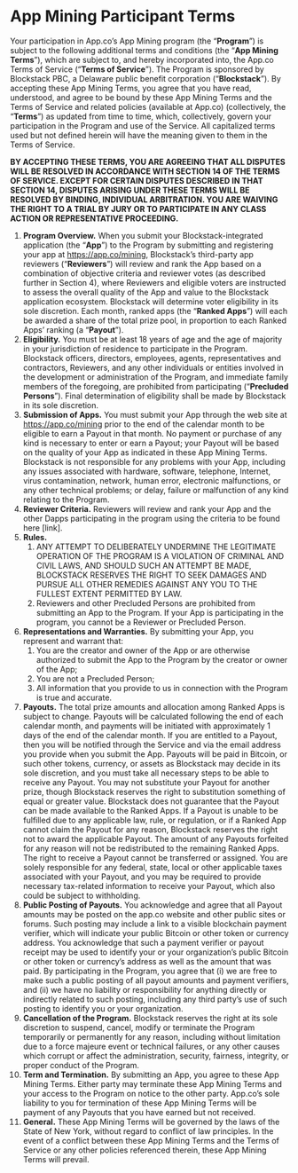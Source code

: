 # App Mining Participant Terms

Your participation in App.co’s App Mining program (the “**Program**”) is subject to the following additional terms and conditions (the “**App Mining Terms**”), which are subject to, and hereby incorporated into, the App.co Terms of Service (“**Terms of Service**”). The Program is sponsored by Blockstack PBC, a Delaware public benefit corporation (“**Blockstack**”). By accepting these App Mining Terms, you agree that you have read, understood, and agree to be bound by these App Mining Terms and the Terms of Service and related policies (available at App.co) (collectively, the “**Terms**”) as updated from time to time, which, collectively, govern your participation in the Program and use of the Service. All capitalized terms used but not defined herein will have the meaning given to them in the Terms of Service.

**BY ACCEPTING THESE TERMS, YOU ARE AGREEING THAT ALL DISPUTES WILL BE RESOLVED IN ACCORDANCE WITH SECTION 14 OF THE TERMS OF SERVICE. EXCEPT FOR CERTAIN DISPUTES DESCRIBED IN THAT SECTION 14, DISPUTES ARISING UNDER THESE TERMS WILL BE RESOLVED BY BINDING, INDIVIDUAL ARBITRATION. YOU ARE WAIVING THE RIGHT TO A TRIAL BY JURY OR TO PARTICIPATE IN ANY CLASS ACTION OR REPRESENTATIVE PROCEEDING.**

1. **Program Overview.** When you submit your Blockstack-integrated application (the “**App**”) to the Program by submitting and registering your app at https://app.co/mining, Blockstack’s third-party app reviewers (“**Reviewers**”) will review and rank the App based on a combination of objective criteria and reviewer votes (as described further in Section 4), where Reviewers and eligible voters are instructed to assess the overall quality of the App and value to the Blockstack application ecosystem. Blockstack will determine voter eligibility in its sole discretion. Each month, ranked apps (the “**Ranked Apps**”) will each be awarded a share of the total prize pool, in proportion to each Ranked Apps’ ranking (a “**Payout**”).
2. **Eligibility.** You must be at least 18 years of age and the age of majority in your jurisdiction of residence to participate in the Program. Blockstack officers, directors, employees, agents, representatives and contractors, Reviewers, and any other individuals or entities involved in the development or administration of the Program, and immediate family members of the foregoing, are prohibited from participating (“**Precluded Persons**”). Final determination of eligibility shall be made by Blockstack in its sole discretion.
3. **Submission of Apps.** You must submit your App through the web site at https://app.co/mining prior to the end of the calendar month to be eligible to earn a Payout in that month. No payment or purchase of any kind is necessary to enter or earn a Payout; your Payout will be based on the quality of your App as indicated in these App Mining Terms. Blockstack is not responsible for any problems with your App, including any issues associated with hardware, software, telephone, Internet, virus contamination, network, human error, electronic malfunctions, or any other technical problems; or delay, failure or malfunction of any kind relating to the Program.
4. **Reviewer Criteria.** Reviewers will review and rank your App and the other Dapps participating in the program using the criteria to be found here [link].
5. **Rules.**
   1. ANY ATTEMPT TO DELIBERATELY UNDERMINE THE LEGITIMATE OPERATION OF THE PROGRAM IS A VIOLATION OF CRIMINAL AND CIVIL LAWS, AND SHOULD SUCH AN ATTEMPT BE MADE, BLOCKSTACK RESERVES THE RIGHT TO SEEK DAMAGES AND PURSUE ALL OTHER REMEDIES AGAINST ANY YOU TO THE FULLEST EXTENT PERMITTED BY LAW.
   2. Reviewers and other Precluded Persons are prohibited from submitting an App to the Program. If your App is participating in the program, you cannot be a Reviewer or Precluded Person.
6. **Representations and Warranties.** By submitting your App, you represent and warrant that:
   1. You are the creator and owner of the App or are otherwise authorized to submit the App to the Program by the creator or owner of the App;
   2. You are not a Precluded Person;
   3. All information that you provide to us in connection with the Program is true and accurate.
7. **Payouts.** The total prize amounts and allocation among Ranked Apps is subject to change. Payouts will be calculated following the end of each calendar month, and payments will be initiated with approximately 1 days of the end of the calendar month. If you are entitled to a Payout, then you will be notified through the Service and via the email address you provide when you submit the App. Payouts will be paid in Bitcoin, or such other tokens, currency, or assets as Blockstack may decide in its sole discretion, and you must take all necessary steps to be able to receive any Payout. You may not substitute your Payout for another prize, though Blockstack reserves the right to substitution something of equal or greater value. Blockstack does not guarantee that the Payout can be made available to the Ranked Apps. If a Payout is unable to be fulfilled due to any applicable law, rule, or regulation, or if a Ranked App cannot claim the Payout for any reason, Blockstack reserves the right not to award the applicable Payout. The amount of any Payouts forfeited for any reason will not be redistributed to the remaining Ranked Apps. The right to receive a Payout cannot be transferred or assigned. You are solely responsible for any federal, state, local or other applicable taxes associated with your Payout, and you may be required to provide necessary tax-related information to receive your Payout, which also could be subject to withholding.
8. **Public Posting of Payouts.** You acknowledge and agree that all Payout amounts may be posted on the app.co website and other public sites or forums. Such posting may include a link to a visible blockchain payment verifier, which will indicate your public Bitcoin or other token or currency address. You acknowledge that such a payment verifier or payout receipt may be used to identify your or your organization’s public Bitcoin or other token or currency’s address as well as the amount that was paid. By participating in the Program, you agree that (i) we are free to make such a public posting of all payout amounts and payment verifiers, and (ii) we have no liability or responsibility for anything directly or indirectly related to such posting, including any third party’s use of such posting to identify you or your organization.
9. **Cancellation of the Program.** Blockstack reserves the right at its sole discretion to suspend, cancel, modify or terminate the Program temporarily or permanently for any reason, including without limitation due to a force majeure event or technical failures, or any other causes which corrupt or affect the administration, security, fairness, integrity, or proper conduct of the Program.
10. **Term and Termination.** By submitting an App, you agree to these App Mining Terms. Either party may terminate these App Mining Terms and your access to the Program on notice to the other party. App.co’s sole liability to you for termination of these App Mining Terms will be payment of any Payouts that you have earned but not received.
11. **General.** These App Mining Terms will be governed by the laws of the State of New York, without regard to conflict of law principles. In the event of a conflict between these App Mining Terms and the Terms of Service or any other policies referenced therein, these App Mining Terms will prevail.
